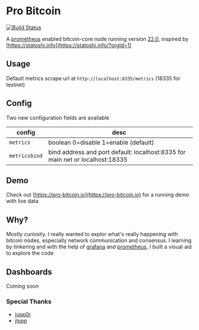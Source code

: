 # Pro Bitcoin

[![Build Status](https://api.cirrus-ci.com/github/pro-bitcoin/pro-bitcoin.svg)](https://cirrus-ci.com/github/pro-bitcoin/pro-bitcoin)

A [prometheus](https://prometheus.io/docs/introduction/overview/) enabled bitcoin-core node running version [22.0](https://github.com/bitcoin/bitcoin/tree/v22.0), inspired by [https://statoshi.info](https://statoshi.info/?orgId=1)

## Usage

Default metrics scrape url at `http://localhost:8335/metrics` (18335 for testnet)

## Config

Two new configuration fields are available

| config | desc |
| ----   | --------------|
| `metrics`      | boolean 0=disable 1=enable (default) |
| `metricsbind`  | bind address and port default: localhost:8335 for main net or localhost:18335 |


## Demo

Check out [https://pro-bitcoin.io](https://pro-bitcoin.io) for a running demo with live data

## Why?

Mostly curiosity. I really wanted to explor what's really happening with bitcoin nodes, especially network communication and consensus.
I learning by tinkering and with the help of [grafana](http://docs.grafana.org/guides/getting_started/) and [prometheus](https://github.com/jupp0r/prometheus-cpp), I built a visual aid to explore the code

## Dashboards

Coming soon

### Special Thanks

* [jupp0r](https://github.com/jupp0r)
* [jlopp](https://github.com/jlopp)
